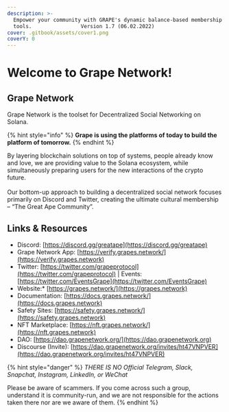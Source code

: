 ```yaml
---
description: >-
  Empower your community with GRAPE's dynamic balance-based membership
  tools.                Version 1.7 (06.02.2022)
cover: .gitbook/assets/cover1.png
coverY: 0
---
```


# Welcome to Grape Network!

## Grape Network

Grape Network is the toolset for Decentralized Social Networking on Solana.

{% hint style="info" %}
**Grape is using the platforms of today to build the platform of tomorrow.**
{% endhint %}

By layering blockchain solutions on top of systems, people already know and love, we are providing value to the Solana ecosystem, while simultaneously preparing users for the new interactions of the crypto future.\
\
Our bottom-up approach to building a decentralized social network focuses primarily on Discord and Twitter, creating the ultimate cultural membership – “The Great Ape Community”.

## Links & Resources

* Discord: [https://discord.gg/greatape](https://discord.gg/greatape)
* Grape Network App: [https://verify.grapes.network/](https://verify.grapes.network)
* Twitter: [https://twitter.com/grapeprotocol](https://twitter.com/grapeprotocol) | Events: [https://twitter.com/EventsGrape](https://twitter.com/EventsGrape)
* Website:\* [https://grapes.network/](https://grapes.network)
* Documentation: [https://docs.grapes.network/](https://docs.grapes.network)
* Safety Sites: [https://safety.grapes.network/](https://safety.grapes.network)
* NFT Marketplace: [https://nft.grapes.network/](https://nft.grapes.network)
* DAO: [https://dao.grapenetwork.org/](https://dao.grapenetwork.org)
* Discourse (Invite): [https://dao.grapenetwork.org/invites/ht47VNPVER](https://dao.grapenetwork.org/invites/ht47VNPVER)

{% hint style="danger" %}
_THERE IS NO Official Telegram, Slack, Snapchat, Instagram, LinkedIn, or WeChat_

Please be aware of scammers. If you come across such a group, understand it is community-run, and we are not responsible for the actions taken there nor are we aware of them.
{% endhint %}
